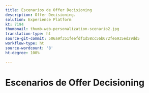 ```yaml
---
title: Escenarios de Offer Decisioning
description: Offer Decisioning.
solution: Experience Platform
kt: 7194
thumbnail: thumb-web-personalization-scenario2.jpg
translation-type: ht
source-git-commit: 506a9f351feefdf1d58cc56b672fe6935ed29dd5
workflow-type: ht
source-wordcount: '8'
ht-degree: 100%

---
```




# Escenarios de Offer Decisioning
